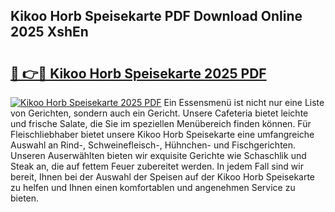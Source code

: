 ## Kikoo Horb Speisekarte PDF Download Online 2025 XshEn

# <h2><a href="http://gc9mdm.nevu.top/?p=Kikoo+Horb+Speisekarte">🔗 👉🔴 Kikoo Horb Speisekarte 2025 PDF</a></h2>

[![Kikoo Horb Speisekarte 2025 PDF](https://i.imgur.com/dBaPXMq.png)](http://gc9mdm.nevu.top/?p=Kikoo+Horb+Speisekarte)
Ein Essensmenü ist nicht nur eine Liste von Gerichten, sondern auch ein Gericht. Unsere Cafeteria bietet leichte und frische Salate, die Sie im speziellen Menübereich finden können. Für Fleischliebhaber bietet unsere Kikoo Horb Speisekarte eine umfangreiche Auswahl an Rind-, Schweinefleisch-, Hühnchen- und Fischgerichten. Unseren Auserwählten bieten wir exquisite Gerichte wie Schaschlik und Steak an, die auf fettem Feuer zubereitet werden. In jedem Fall sind wir bereit, Ihnen bei der Auswahl der Speisen auf der Kikoo Horb Speisekarte zu helfen und Ihnen einen komfortablen und angenehmen Service zu bieten.
